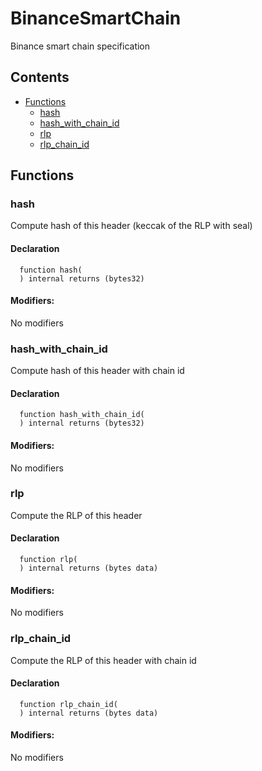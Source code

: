 # BinanceSmartChain


Binance smart chain specification


## Contents
<!-- START doctoc generated TOC please keep comment here to allow auto update -->
<!-- DON'T EDIT THIS SECTION, INSTEAD RE-RUN doctoc TO UPDATE -->

- [Functions](#functions)
  - [hash](#hash)
  - [hash_with_chain_id](#hash_with_chain_id)
  - [rlp](#rlp)
  - [rlp_chain_id](#rlp_chain_id)

<!-- END doctoc generated TOC please keep comment here to allow auto update -->




## Functions

### hash
Compute hash of this header (keccak of the RLP with seal)


#### Declaration
```solidity
  function hash(
  ) internal returns (bytes32)
```

#### Modifiers:
No modifiers



### hash_with_chain_id
Compute hash of this header with chain id


#### Declaration
```solidity
  function hash_with_chain_id(
  ) internal returns (bytes32)
```

#### Modifiers:
No modifiers



### rlp
Compute the RLP of this header


#### Declaration
```solidity
  function rlp(
  ) internal returns (bytes data)
```

#### Modifiers:
No modifiers



### rlp_chain_id
Compute the RLP of this header with chain id


#### Declaration
```solidity
  function rlp_chain_id(
  ) internal returns (bytes data)
```

#### Modifiers:
No modifiers





